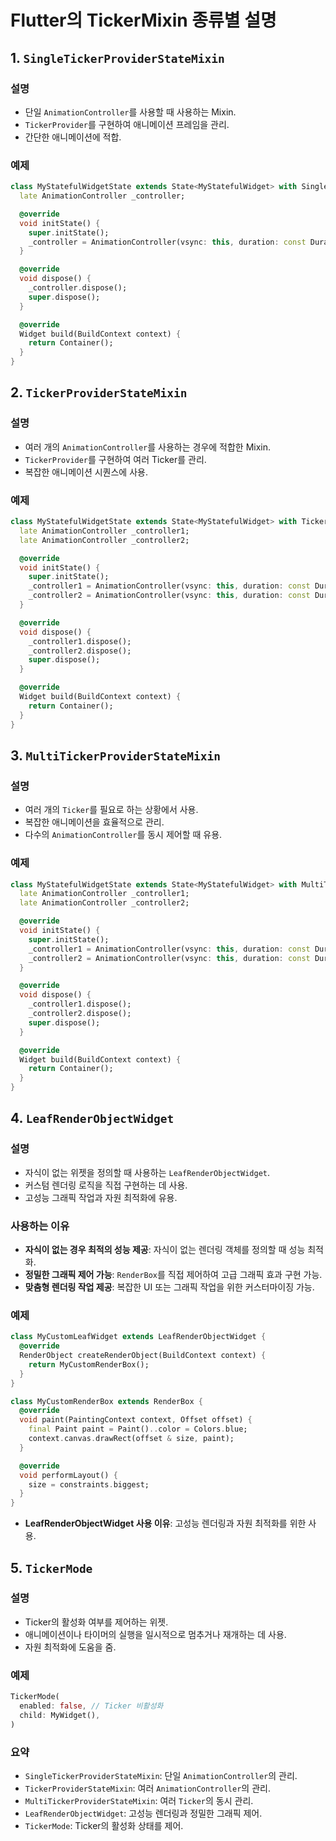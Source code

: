 # Flutter의 TickerMixin 종류별 설명

## 1. `SingleTickerProviderStateMixin`

### 설명
- 단일 `AnimationController`를 사용할 때 사용하는 Mixin.
- `TickerProvider`를 구현하여 애니메이션 프레임을 관리.
- 간단한 애니메이션에 적합.

### 예제
```dart
class MyStatefulWidgetState extends State<MyStatefulWidget> with SingleTickerProviderStateMixin {
  late AnimationController _controller;

  @override
  void initState() {
    super.initState();
    _controller = AnimationController(vsync: this, duration: const Duration(seconds: 2));
  }

  @override
  void dispose() {
    _controller.dispose();
    super.dispose();
  }

  @override
  Widget build(BuildContext context) {
    return Container();
  }
}
```

## 2. `TickerProviderStateMixin`

### 설명
- 여러 개의 `AnimationController`를 사용하는 경우에 적합한 Mixin.
- `TickerProvider`를 구현하여 여러 Ticker를 관리.
- 복잡한 애니메이션 시퀀스에 사용.

### 예제
```dart
class MyStatefulWidgetState extends State<MyStatefulWidget> with TickerProviderStateMixin {
  late AnimationController _controller1;
  late AnimationController _controller2;

  @override
  void initState() {
    super.initState();
    _controller1 = AnimationController(vsync: this, duration: const Duration(seconds: 2));
    _controller2 = AnimationController(vsync: this, duration: const Duration(seconds: 3));
  }

  @override
  void dispose() {
    _controller1.dispose();
    _controller2.dispose();
    super.dispose();
  }

  @override
  Widget build(BuildContext context) {
    return Container();
  }
}
```

## 3. `MultiTickerProviderStateMixin`

### 설명
- 여러 개의 `Ticker`를 필요로 하는 상황에서 사용.
- 복잡한 애니메이션을 효율적으로 관리.
- 다수의 `AnimationController`를 동시 제어할 때 유용.

### 예제
```dart
class MyStatefulWidgetState extends State<MyStatefulWidget> with MultiTickerProviderStateMixin {
  late AnimationController _controller1;
  late AnimationController _controller2;

  @override
  void initState() {
    super.initState();
    _controller1 = AnimationController(vsync: this, duration: const Duration(seconds: 2));
    _controller2 = AnimationController(vsync: this, duration: const Duration(seconds: 3));
  }

  @override
  void dispose() {
    _controller1.dispose();
    _controller2.dispose();
    super.dispose();
  }

  @override
  Widget build(BuildContext context) {
    return Container();
  }
}
```

## 4. `LeafRenderObjectWidget`

### 설명
- 자식이 없는 위젯을 정의할 때 사용하는 `LeafRenderObjectWidget`.
- 커스텀 렌더링 로직을 직접 구현하는 데 사용.
- 고성능 그래픽 작업과 자원 최적화에 유용.

### 사용하는 이유
- **자식이 없는 경우 최적의 성능 제공**: 자식이 없는 렌더링 객체를 정의할 때 성능 최적화.
- **정밀한 그래픽 제어 가능**: `RenderBox`를 직접 제어하여 고급 그래픽 효과 구현 가능.
- **맞춤형 렌더링 작업 제공**: 복잡한 UI 또는 그래픽 작업을 위한 커스터마이징 가능.

### 예제
```dart
class MyCustomLeafWidget extends LeafRenderObjectWidget {
  @override
  RenderObject createRenderObject(BuildContext context) {
    return MyCustomRenderBox();
  }
}

class MyCustomRenderBox extends RenderBox {
  @override
  void paint(PaintingContext context, Offset offset) {
    final Paint paint = Paint()..color = Colors.blue;
    context.canvas.drawRect(offset & size, paint);
  }

  @override
  void performLayout() {
    size = constraints.biggest;
  }
}
```
- **LeafRenderObjectWidget 사용 이유**: 고성능 렌더링과 자원 최적화를 위한 사용.

## 5. `TickerMode`

### 설명
- Ticker의 활성화 여부를 제어하는 위젯.
- 애니메이션이나 타이머의 실행을 일시적으로 멈추거나 재개하는 데 사용.
- 자원 최적화에 도움을 줌.

### 예제
```dart
TickerMode(
  enabled: false, // Ticker 비활성화
  child: MyWidget(),
)
```

### 요약
- `SingleTickerProviderStateMixin`: 단일 `AnimationController`의 관리.
- `TickerProviderStateMixin`: 여러 `AnimationController`의 관리.
- `MultiTickerProviderStateMixin`: 여러 `Ticker`의 동시 관리.
- `LeafRenderObjectWidget`: 고성능 렌더링과 정밀한 그래픽 제어.
- `TickerMode`: Ticker의 활성화 상태를 제어.